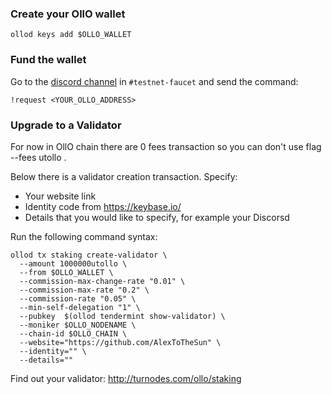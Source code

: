 ### Create your OllO wallet
```
ollod keys add $OLLO_WALLET
```
### Fund the wallet
Go to the [discord channel](https://discord.gg/gEeJFS8ePR) in `#testnet-faucet` and send the command:
```
!request <YOUR_OLLO_ADDRESS>
```
### Upgrade to a Validator
For now in OllO chain there are 0 fees transaction so you can don't use flag --fees <amount>utollo .

Below there is a validator creation transaction. Specify:
- Your website link
- Identity code from https://keybase.io/
- Details that you would like to specify, for example your Discorsd
  
Run the following command syntax:
```
ollod tx staking create-validator \
  --amount 1000000utollo \
  --from $OLLO_WALLET \
  --commission-max-change-rate "0.01" \
  --commission-max-rate "0.2" \
  --commission-rate "0.05" \
  --min-self-delegation "1" \
  --pubkey  $(ollod tendermint show-validator) \
  --moniker $OLLO_NODENAME \
  --chain-id $OLLO_CHAIN \
  --website="https://github.com/AlexToTheSun" \
  --identity="" \
  --details=""
```
Find out your validator: http://turnodes.com/ollo/staking







